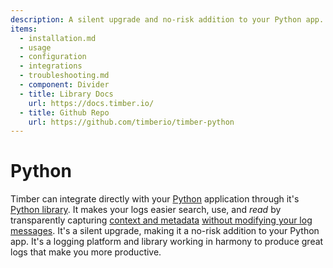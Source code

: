 ```yaml
---
description: A silent upgrade and no-risk addition to your Python app.
items:
  - installation.md
  - usage
  - configuration
  - integrations
  - troubleshooting.md
  - component: Divider
  - title: Library Docs
    url: https://docs.timber.io/
  - title: Github Repo
    url: https://github.com/timberio/timber-python
---
```

# Python

Timber can integrate directly with your [Python](https://www.python.org/) application through it's [Python library](https://github.com/timberio/timber-python). It makes your logs easier search, use, and _read_ by transparently capturing [context and metadata](/concepts/metadata-context-and-events) [without modifying your log messages](/concepts/structuring-through-augmentation). It's a silent upgrade, making it a no-risk addition to your Python app. It's a logging platform and library working in harmony to produce great logs that make you more productive.